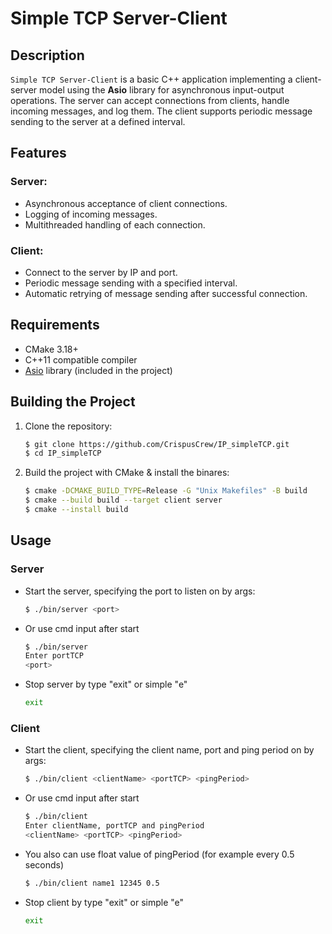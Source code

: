 # Simple TCP Server-Client

## Description
`Simple TCP Server-Client` is a basic C++ application implementing a client-server model using the **Asio** library for asynchronous input-output operations. The server can accept connections from clients, handle incoming messages, and log them. The client supports periodic message sending to the server at a defined interval.

## Features
### Server:
- Asynchronous acceptance of client connections.
- Logging of incoming messages.
- Multithreaded handling of each connection.

### Client:
- Connect to the server by IP and port.
- Periodic message sending with a specified interval.
- Automatic retrying of message sending after successful connection.

## Requirements
- CMake 3.18+
- C++11 compatible compiler
- [Asio](https://think-async.com/Asio/) library (included in the project)

## Building the Project

1. Clone the repository:

    ```bash
    $ git clone https://github.com/CrispusCrew/IP_simpleTCP.git
    $ cd IP_simpleTCP
2. Build the project with CMake & install the binares:

    ```bash
    $ cmake -DCMAKE_BUILD_TYPE=Release -G "Unix Makefiles" -B build
    $ cmake --build build --target client server
    $ cmake --install build
## Usage

### Server

- Start the server, specifying the port to listen on by args:

    ```bash
    $ ./bin/server <port>
- Or use cmd input after start

    ```bash
    $ ./bin/server
    Enter portTCP
    <port>
- Stop server by type "exit" or simple "e"

    ```bash
    exit
### Client

- Start the client, specifying the client name, port and ping period on by args:

    ```bash
    $ ./bin/client <clientName> <portTCP> <pingPeriod>
- Or use cmd input after start

    ```bash
    $ ./bin/client
    Enter clientName, portTCP and pingPeriod
    <clientName> <portTCP> <pingPeriod>
- You also can use float value of pingPeriod (for example every 0.5 seconds)

    ```bash
    $ ./bin/client name1 12345 0.5
- Stop client by type "exit" or simple "e"

    ```bash
    exit 
